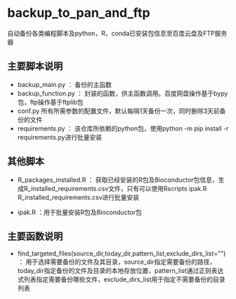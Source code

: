 # backup_to_pan_and_ftp
自动备份各类编程脚本及python，R，conda已安装包信息至百度云盘及FTP服务器

## 主要脚本说明

- backup_main.py ：  备份的主函数
- backup_function.py ：  封装的函数，供主函数调用。百度网盘操作基于bypy包，ftp操作基于ftplib包
- conf.py 所有所需参数的配置文件，默认每隔1天备份一次，同时删除3天前备份的文件
- requirements.py ： 该仓库所依赖的python包，使用python -m pip install -r requirements.py进行批量安装

## 其他脚本

- R_packages_installed.R  ： 获取已经安装的R包及Bioconductor包信息，生成R_installed_requirements.csv文件，只有可以使用Rscripts ipak.R R_installed_requirements.csv进行批量安装

- ipak.R ：用于批量安装R包及Bioconductor包

## 主要函数说明

- find_targeted_files(source_dir,today_dir,pattern_list,exclude_dirs_list="") ： 用于选择需要备份的文件及其目录，source_dir指定需要备份的路径，today_dir指定备份的文件及目录的本地存放位置，pattern_list通过正则表达式列表指定需要备份哪些文件，exclude_dirs_list用于指定不需要备份的目录列表

